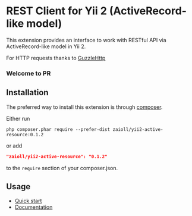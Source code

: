 REST Client for Yii 2 (ActiveRecord-like model)
===============================================

This extension provides an interface to work with RESTful API via ActiveRecord-like model in Yii 2.

For HTTP requests thanks to [GuzzleHttp](https://packagist.org/packages/guzzlehttp/guzzle)

### Welcome to PR

Installation
------------
The preferred way to install this extension is through [composer](http://getcomposer.org/download/).

Either run

```
php composer.phar require --prefer-dist zaioll/yii2-active-resource:0.1.2
```

or add

```json
"zaioll/yii2-active-resource": "0.1.2"
```

to the `require` section of your composer.json.

Usage
-----

* [Quick start](docs/quickStart.md)
* [Documentation](docs/README.md)
